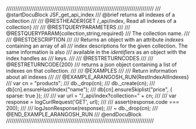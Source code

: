 ////////////////////////////////////////////////////////////////////////////////
/// @startDocuBlock JSF_get_api_index
/// @brief returns all indexes of a collection
///
/// @RESTHEADER{GET /_api/index, Read all indexes of a collection}
///
/// @RESTQUERYPARAMETERS
///
/// @RESTQUERYPARAM{collection,string,required}
/// The collection name.
///
/// @RESTDESCRIPTION
///
/// Returns an object with an attribute *indexes* containing an array of all
/// index descriptions for the given collection. The same information is also
/// available in the *identifiers* as an object with the index handles as
/// keys.
///
/// @RESTRETURNCODES
///
/// @RESTRETURNCODE{200}
/// returns a json object containing a list of indexes on that collection.
///
/// @EXAMPLES
///
/// Return information about all indexes
///
/// @EXAMPLE_ARANGOSH_RUN{RestIndexAllIndexes}
///     var cn = "products";
///     db._drop(cn);
///     db._create(cn);
///     db[cn].ensureHashIndex("name");
///     db[cn].ensureSkiplist("price", { sparse: true });
///
///     var url = "/_api/index?collection=" + cn;
///
///     var response = logCurlRequest('GET', url);
///
///     assert(response.code === 200);
///
///     logJsonResponse(response);
///   ~ db._drop(cn);
/// @END_EXAMPLE_ARANGOSH_RUN
/// @endDocuBlock
////////////////////////////////////////////////////////////////////////////////